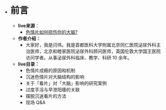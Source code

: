 - # 前言

  - **live来源**：
    - [色情片如何损伤你的大脑? ](https://www.zhihu.com/lives/938729029810073600/messages)
  - **作者介绍：**
    - 大家好，我是闫伟。我是首都医科大学附属北京同仁医院泌尿外科主治医师，北京和睦家医院泌尿外科顾问医师，英国伦敦大学国王医院访问学者。从事泌尿外科临床、教学、科研 10 余年。 
  - **live目录：**
    - 色情片成瘾的原因和机制 
    - 沉迷色情片对大脑结构的影响 
    - 关于「看片」对「大脑」影响的研究案例 
    - 过度手淫与早泄阳痿的关联 
    - 摆脱沉迷看片的方法 
    - 现场 Q&A 

